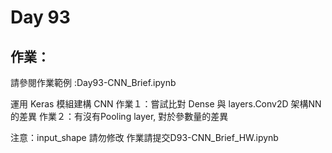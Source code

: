 # Day 93

## 作業：
請參閱作業範例 :Day93-CNN_Brief.ipynb

運用 Keras 模組建構 CNN
作業１：嘗試比對 Dense 與 layers.Conv2D 架構NN 的差異
作業２：有沒有Pooling layer, 對於參數量的差異

注意：input_shape 請勿修改
作業請提交D93-CNN_Brief_HW.ipynb
